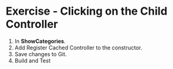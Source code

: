 ﻿# Exercise - Clicking on the Child Controller

1. In **ShowCategories**.
2. Add Register Cached Controller to the constructor.   
3. Save changes to Git.
4. Build and Test 

